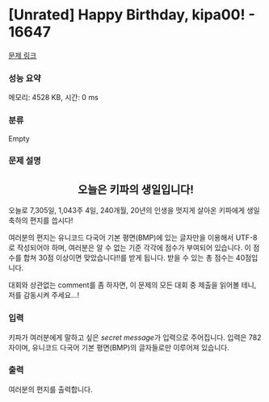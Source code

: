 # [Unrated] Happy Birthday, kipa00! - 16647 

[문제 링크](https://www.acmicpc.net/problem/16647) 

### 성능 요약

메모리: 4528 KB, 시간: 0 ms

### 분류

Empty

### 문제 설명

<h2 style="text-align: center;"><strong>오늘은 키파의 생일입니다!</strong></h2>

<p>오늘로 7,305일, 1,043주 4일, 240개월, 20년의 인생을 멋지게 살아온 키파에게 생일 축하의 편지를 씁시다!</p>

<p>여러분의 편지는 유니코드 다국어 기본 평면(BMP)에 있는 글자만을 이용해서 UTF-8로 작성되어야 하며, 여러분은 알 수 없는 기준 각각에 점수가 부여되어 있습니다. 이 점수를 합쳐 30점 이상이면 <span class="result-ac">맞았습니다!!</span>를 받게 됩니다. 받을 수 있는 총 점수는 40점입니다.</p>

<p>대회와 상관없는 comment를 좀 하자면, 이 문제의 모든 대회 중 제출을 읽어볼 테니, 저를 감동시켜 주세요...!</p>

### 입력 

 <p>키파가 여러분에게 말하고 싶은 <em>secret</em> <em>message</em>가 입력으로 주어집니다. 입력은 782자이며, 유니코드 다국어 기본 평면(BMP)의 글자들로만 이루어져 있습니다.</p>

### 출력 

 <p>여러분의 편지를 출력합니다.</p>

